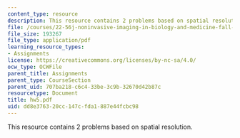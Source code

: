 ```yaml
---
content_type: resource
description: This resource contains 2 problems based on spatial resolution.
file: /courses/22-56j-noninvasive-imaging-in-biology-and-medicine-fall-2005/dd8e376320cc147cfda1887e44fcbc98_hw5.pdf
file_size: 193267
file_type: application/pdf
learning_resource_types:
- Assignments
license: https://creativecommons.org/licenses/by-nc-sa/4.0/
ocw_type: OCWFile
parent_title: Assignments
parent_type: CourseSection
parent_uid: 707ba218-c6c4-33be-3c9b-32670d42b87c
resourcetype: Document
title: hw5.pdf
uid: dd8e3763-20cc-147c-fda1-887e44fcbc98
---
```

This resource contains 2 problems based on spatial resolution.